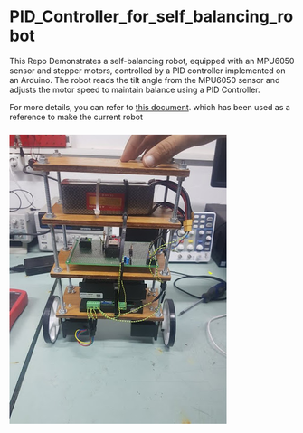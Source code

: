 # PID_Controller_for_self_balancing_robot
This Repo Demonstrates a self-balancing robot, equipped with an MPU6050 sensor and stepper motors, controlled by a PID controller implemented on an Arduino. The robot reads the tilt angle from the MPU6050 sensor and adjusts the motor speed to maintain balance using a PID Controller.

For more details, you can refer to [this document](https://www.diva-portal.org/smash/get/diva2:1737768/FULLTEXT01.pdf). which has been used as a reference to make the current robot 
### 
![Self Balancing Robot](.doc/self_balancing_robot.jpg)
